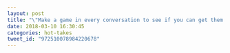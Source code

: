 ```yaml
---
layout: post
title: "\"Make a game in every conversation to see if you can get them to talk more than you.\" - Mark Moore"
date: 2018-03-10 16:30:45
categories: hot-takes
tweet_id: "972510078984220678"
---
```



<!-- Original tweet: https://twitter.com/i/status/972510078984220678 -->